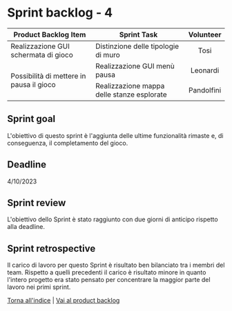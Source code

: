 # Sprint backlog - 4

<table>
    <thead>
        <tr>
            <th>Product Backlog Item</th>
            <th>Sprint Task</th>
            <th>Volunteer</th>
        </tr>
    </thead>
    <tbody>
        <tr>
            <td rowspan=1>Realizzazione GUI schermata di gioco</td>
            <td>Distinzione delle tipologie di muro</td>
            <td rowspan=1 style="text-align: center;">Tosi</td>
        </tr>
        <tr>
            <td rowspan=2>Possibilità di mettere in pausa il gioco</td>
            <td>Realizzazione GUI menù pausa</td>
            <td rowspan=1 style="text-align: center;">Leonardi</td>
        </tr>
        <tr>
            <td>Realizzazione mappa delle stanze esplorate</td>
            <td rowspan=1 style="text-align: center;">Pandolfini</td>
        </tr>
    </tbody>
</table>

## Sprint goal
L'obiettivo di questo sprint è l'aggiunta delle ultime funzionalità rimaste e, di conseguenza, il completamento del gioco.

## Deadline
4/10/2023

## Sprint review
L'obiettivo dello Sprint è stato raggiunto con due giorni di anticipo rispetto alla deadline.
## Sprint retrospective
Il carico di lavoro per questo Sprint è risultato ben bilanciato tra i membri del team. Rispetto a quelli precedenti il carico è risultato minore in quanto l'intero progetto era stato pensato per concentrare la maggior parte del lavoro nei primi sprint.

[Torna all'indice](../report.md) | [Vai al product backlog](../process/product-backlog.md)
